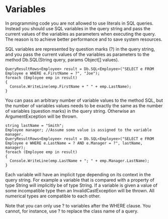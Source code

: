 # Variables

In programming code you are not allowed to use literals in SQL queries. Instead you should use SQL variables in the query string and pass the current values of the variables as parameters when executing the query. The reason is to achieve better performance and to save system resources.

SQL variables are represented by question marks \(?\) in the query string, and you pass the current values of the variables as parameters to the method Db.SQL\(String query, params Object\[\] values\).

```
QueryResultRows<Employee> result = Db.SQL<Employee>("SELECT e FROM Employee e WHERE e.FirstName = ?", "Joe");
foreach (Employee emp in result)
{
  Console.WriteLine(emp.FirstName + " " + emp.LastName);
}
```

You can pass an arbitrary number of variable values to the method SQL, but the number of variables values needs to be exactly the same as the number of variables \(question marks\) in the query string. Otherwise an ArgumentException will be thrown.

```
string lastName = "Smith";
Employee manager; //Assume some value is assigned to the variable manager.
QueryResultRows<Employee> result = Db.SQL<Employee>("SELECT e FROM Employee e WHERE e.LastName = ? AND e.Manager = ?", lastName, manager);
foreach (Employee emp in result)
{
  Console.WriteLine(emp.LastName + "; " + emp.Manager.LastName);
}
```

Each variable will have an implicit type depending on its context in the query string. For example a variable that is compared with a property of type String will implicitly be of type String. If a variable is given a value of some incompatible type then an InvalidCastException will be thrown. All numerical types are compatible to each other.

Note that you can only use ? to variables after the WHERE clause. You cannot, for instance, use ? to replace the class name of a query.

